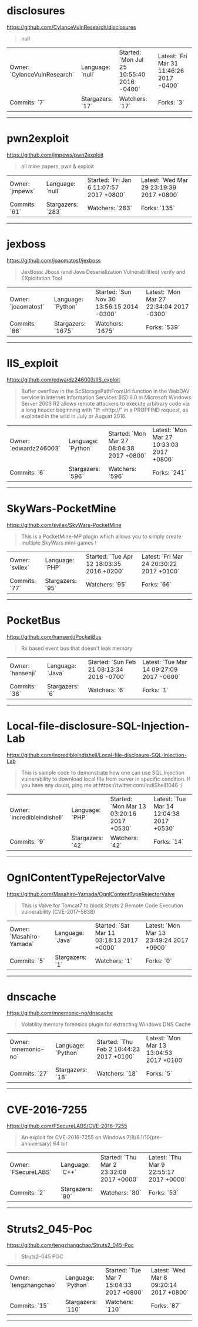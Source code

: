 # disclosures

https://github.com/CylanceVulnResearch/disclosures
<blockquote>
null
</blockquote>

<table>
<tr><td>Owner: `CylanceVulnResearch`</td>
    <td>Language: `null`</td>
    <td>Started: `Mon Jul 25 10:55:40 2016 -0400`</td>
    <td>Latest: `Fri Mar 31 11:46:26 2017 -0400`</td></tr>
<tr><td>Commits: `7`</td>
    <td>Stargazers: `17`</td>
    <td>Watchers: `17`</td>
    <td>Forks: `3`</td></tr>
</table>

---

# pwn2exploit

https://github.com/jmpews/pwn2exploit
<blockquote>
all mine papers, pwn &amp; exploit
</blockquote>

<table>
<tr><td>Owner: `jmpews`</td>
    <td>Language: `null`</td>
    <td>Started: `Fri Jan 6 11:07:57 2017 +0800`</td>
    <td>Latest: `Wed Mar 29 23:19:39 2017 +0800`</td></tr>
<tr><td>Commits: `61`</td>
    <td>Stargazers: `283`</td>
    <td>Watchers: `283`</td>
    <td>Forks: `135`</td></tr>
</table>

---

# jexboss

https://github.com/joaomatosf/jexboss
<blockquote>
JexBoss: Jboss (and Java Deserialization Vulnerabilities) verify and EXploitation Tool
</blockquote>

<table>
<tr><td>Owner: `joaomatosf`</td>
    <td>Language: `Python`</td>
    <td>Started: `Sun Nov 30 13:56:15 2014 -0300`</td>
    <td>Latest: `Mon Mar 27 22:34:04 2017 -0300`</td></tr>
<tr><td>Commits: `86`</td>
    <td>Stargazers: `1675`</td>
    <td>Watchers: `1675`</td>
    <td>Forks: `539`</td></tr>
</table>

---

# IIS_exploit

https://github.com/edwardz246003/IIS_exploit
<blockquote>
Buffer overflow in the ScStoragePathFromUrl function in the WebDAV service in Internet Information Services (IIS) 6.0 in Microsoft Windows Server 2003 R2 allows remote attackers to execute arbitrary code via a long header beginning with &quot;If: &lt;http://&quot; in a PROPFIND request, as exploited in the wild in July or August 2016.
</blockquote>

<table>
<tr><td>Owner: `edwardz246003`</td>
    <td>Language: `Python`</td>
    <td>Started: `Mon Mar 27 08:04:38 2017 +0800`</td>
    <td>Latest: `Mon Mar 27 10:33:03 2017 +0800`</td></tr>
<tr><td>Commits: `6`</td>
    <td>Stargazers: `596`</td>
    <td>Watchers: `596`</td>
    <td>Forks: `241`</td></tr>
</table>

---

# SkyWars-PocketMine

https://github.com/svilex/SkyWars-PocketMine
<blockquote>
This is a PocketMine-MP plugin which allows you to simply create multiple SkyWars mini-games !
</blockquote>

<table>
<tr><td>Owner: `svilex`</td>
    <td>Language: `PHP`</td>
    <td>Started: `Tue Apr 12 18:03:35 2016 +0200`</td>
    <td>Latest: `Fri Mar 24 20:30:22 2017 +0100`</td></tr>
<tr><td>Commits: `77`</td>
    <td>Stargazers: `95`</td>
    <td>Watchers: `95`</td>
    <td>Forks: `66`</td></tr>
</table>

---

# PocketBus

https://github.com/hansenji/PocketBus
<blockquote>
Rx based event bus that doesn't leak memory
</blockquote>

<table>
<tr><td>Owner: `hansenji`</td>
    <td>Language: `Java`</td>
    <td>Started: `Sun Feb 21 08:13:34 2016 -0700`</td>
    <td>Latest: `Tue Mar 14 09:27:09 2017 -0600`</td></tr>
<tr><td>Commits: `38`</td>
    <td>Stargazers: `6`</td>
    <td>Watchers: `6`</td>
    <td>Forks: `1`</td></tr>
</table>

---

# Local-file-disclosure-SQL-Injection-Lab

https://github.com/incredibleindishell/Local-file-disclosure-SQL-Injection-Lab
<blockquote>
This is sample code to demonstrate how one can use SQL Injection vulnerability to download local file from server in specific condition. If you have any doubt, ping me at https://twitter.com/IndiShell1046 :)
</blockquote>

<table>
<tr><td>Owner: `incredibleindishell`</td>
    <td>Language: `PHP`</td>
    <td>Started: `Mon Mar 13 03:20:16 2017 +0530`</td>
    <td>Latest: `Tue Mar 14 12:04:38 2017 +0530`</td></tr>
<tr><td>Commits: `9`</td>
    <td>Stargazers: `42`</td>
    <td>Watchers: `42`</td>
    <td>Forks: `14`</td></tr>
</table>

---

# OgnlContentTypeRejectorValve

https://github.com/Masahiro-Yamada/OgnlContentTypeRejectorValve
<blockquote>
This is Valve for Tomcat7 to block  Struts 2 Remote Code Execution vulnerability (CVE-2017-5638)
</blockquote>

<table>
<tr><td>Owner: `Masahiro-Yamada`</td>
    <td>Language: `Java`</td>
    <td>Started: `Sat Mar 11 03:18:13 2017 +0000`</td>
    <td>Latest: `Mon Mar 13 23:49:24 2017 +0900`</td></tr>
<tr><td>Commits: `5`</td>
    <td>Stargazers: `1`</td>
    <td>Watchers: `1`</td>
    <td>Forks: `0`</td></tr>
</table>

---

# dnscache

https://github.com/mnemonic-no/dnscache
<blockquote>
Volatility memory forensics plugin for extracting Windows DNS Cache
</blockquote>

<table>
<tr><td>Owner: `mnemonic-no`</td>
    <td>Language: `Python`</td>
    <td>Started: `Thu Feb 2 10:44:23 2017 +0100`</td>
    <td>Latest: `Mon Mar 13 13:04:53 2017 +0100`</td></tr>
<tr><td>Commits: `27`</td>
    <td>Stargazers: `18`</td>
    <td>Watchers: `18`</td>
    <td>Forks: `5`</td></tr>
</table>

---

# CVE-2016-7255

https://github.com/FSecureLABS/CVE-2016-7255
<blockquote>
An exploit for CVE-2016-7255 on Windows 7/8/8.1/10(pre-anniversary) 64 bit
</blockquote>

<table>
<tr><td>Owner: `FSecureLABS`</td>
    <td>Language: `C++`</td>
    <td>Started: `Thu Mar 2 23:32:08 2017 +0000`</td>
    <td>Latest: `Thu Mar 9 22:55:17 2017 +0000`</td></tr>
<tr><td>Commits: `2`</td>
    <td>Stargazers: `80`</td>
    <td>Watchers: `80`</td>
    <td>Forks: `53`</td></tr>
</table>

---

# Struts2_045-Poc

https://github.com/tengzhangchao/Struts2_045-Poc
<blockquote>
Struts2-045 POC
</blockquote>

<table>
<tr><td>Owner: `tengzhangchao`</td>
    <td>Language: `Python`</td>
    <td>Started: `Tue Mar 7 15:04:33 2017 +0800`</td>
    <td>Latest: `Wed Mar 8 09:20:14 2017 +0800`</td></tr>
<tr><td>Commits: `15`</td>
    <td>Stargazers: `110`</td>
    <td>Watchers: `110`</td>
    <td>Forks: `87`</td></tr>
</table>

---

